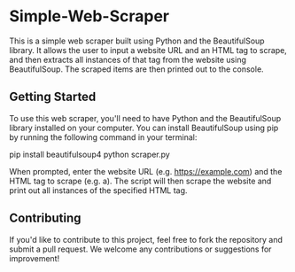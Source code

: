# Simple-Web-Scraper
This is a simple web scraper built using Python and the BeautifulSoup library. It allows the user to input a website URL and an HTML tag to scrape, and then extracts all instances of that tag from the website using BeautifulSoup. The scraped items are then printed out to the console.

## Getting Started
To use this web scraper, you'll need to have Python and the BeautifulSoup library installed on your computer. You can install BeautifulSoup using pip by running the following command in your terminal:

pip install beautifulsoup4
python scraper.py

When prompted, enter the website URL (e.g. https://example.com) and the HTML tag to scrape (e.g. a). The script will then scrape the website and print out all instances of the specified HTML tag.

## Contributing
If you'd like to contribute to this project, feel free to fork the repository and submit a pull request. We welcome any contributions or suggestions for improvement!
